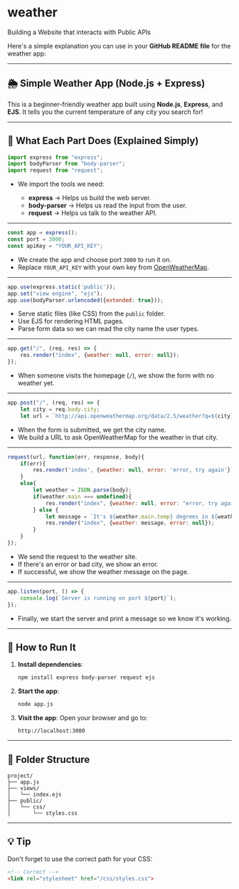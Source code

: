 # weather
Building a Website that interacts with Public APIs

Here's a simple explanation you can use in your **GitHub README file** for the weather app:

---

## 🌦️ Simple Weather App (Node.js + Express)

This is a beginner-friendly weather app built using **Node.js**, **Express**, and **EJS**. It tells you the current temperature of any city you search for!

---

## 📁 What Each Part Does (Explained Simply)

```js
import express from "express";
import bodyParser from "body-parser";
import request from "request";
```

* We import the tools we need:

  * **express** → Helps us build the web server.
  * **body-parser** → Helps us read the input from the user.
  * **request** → Helps us talk to the weather API.

---

```js
const app = express();
const port = 3000;
const apiKey = "YOUR_API_KEY";
```

* We create the app and choose port `3000` to run it on.
* Replace `YOUR_API_KEY` with your own key from [OpenWeatherMap](https://openweathermap.org/).

---

```js
app.use(express.static('public'));
app.set("view engine", "ejs");
app.use(bodyParser.urlencoded({extended: true}));
```

* Serve static files (like CSS) from the `public` folder.
* Use EJS for rendering HTML pages.
* Parse form data so we can read the city name the user types.

---

```js
app.get("/", (req, res) => {
    res.render("index", {weather: null, error: null});
});
```

* When someone visits the homepage (`/`), we show the form with no weather yet.

---

```js
app.post("/", (req, res) => {
    let city = req.body.city;
    let url = `http://api.openweathermap.org/data/2.5/weather?q=${city}&appid=${apiKey}`;
```

* When the form is submitted, we get the city name.
* We build a URL to ask OpenWeatherMap for the weather in that city.

---

```js
request(url, function(err, response, body){
    if(err){
        res.render('index', {weather: null, error: 'error, try again'});
    }
    else{
        let weather = JSON.parse(body);
        if(weather.main === undefined){
            res.render("index", {weather: null, error: "error, try again"});
        } else {
            let message = `It's ${weather.main.temp} degrees in ${weather.name}!`;
            res.render("index", {weather: message, error: null});
        }
    }
});
```

* We send the request to the weather site.
* If there's an error or bad city, we show an error.
* If successful, we show the weather message on the page.

---

```js
app.listen(port, () => {
    console.log(`Server is running on port ${port}`);
});
```

* Finally, we start the server and print a message so we know it's working.

---

## 🧪 How to Run It

1. **Install dependencies**:

   ```bash
   npm install express body-parser request ejs
   ```

2. **Start the app**:

   ```bash
   node app.js
   ```

3. **Visit the app**:
   Open your browser and go to:

   ```
   http://localhost:3000
   ```

---

## 🧱 Folder Structure

```
project/
├── app.js
├── views/
│   └── index.ejs
├── public/
│   └── css/
│       └── styles.css
```

---

## 💡 Tip

Don't forget to use the correct path for your CSS:

```html
<!-- Correct -->
<link rel="stylesheet" href="/css/styles.css">


